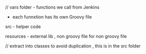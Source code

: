 // vars folder  - functions we call from Jenkins 
- each funnxtion has its own Groovy file 

src - helper code  

resources - external lib  , non groovy file for non groovy file

// extract into classes to avoid duplication , this is in the src folder 
